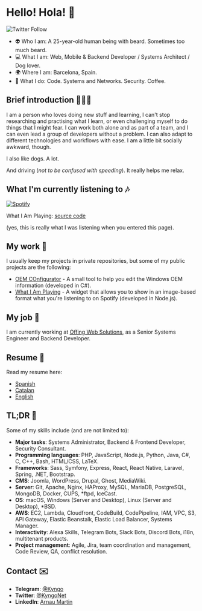 # Hello! Hola! 👋

![Twitter Follow](https://img.shields.io/twitter/follow/kyngonet?label=Follow%20me&style=social)

- 👽 Who I am: A 25-year-old human being with beard. Sometimes too much beard.
- 💻 What I am: Web, Mobile & Backend Developer / Systems Architect / Dog lover.
- 🌍 Where I am: Barcelona, Spain.
- 🤔 What I do: Code. Systems and Networks. Security. Coffee.

## Brief introduction 🙋🏻‍♂️

I am a person who loves doing new stuff and learning, I can't stop researching and practising what I learn, or even challenging myself to do things that I might fear. I can work both alone and as part of a team, and I can even lead a group of developers without a problem. I can also adapt to different technologies and workflows with ease. I am a little bit socially awkward, though.

I also like dogs. A lot.

And driving (*not to be confused with speeding*). It really helps me relax.

## What I'm currently listening to 🎶

[![Spotify](http://prometheus.kyngo.net:38150/play?v=1)](https://open.spotify.com/user/arno-kun)

What I Am Playing: [source code](https://github.com/Kyngo/WhatIAmPlaying)

(yes, this is really what I was listening when you entered this page).

## My work 🚀

I usually keep my projects in private repositories, but some of my public projects are the following:

- [OEM COnfigurator](https://github.com/Kyngo/OEMConfigurator) - A small tool to help you edit the Windows OEM information (developed in C#).
- [What I Am Playing](https://github.com/Kyngo/WhatIAmPlaying) - A widget that allows you to show in an image-based format what you're listening to on Spotify (developed in Node.js).

## My job 🏢

I am currently working at [Offing Web Solutions](https://offing.es), as a Senior Systems Engineer and Backend Developer.

## Resume 📜

Read my resume here:

- [Spanish](https://github.com/Kyngo/Kyngo/blob/master/Resume.es.md)
- [Catalan](https://github.com/Kyngo/Kyngo/blob/master/Resume.ca.md)
- [English](https://github.com/Kyngo/Kyngo/blob/master/Resume.en.md)

## TL;DR 👀

Some of my skills include (and are not limited to):

- **Major tasks**: Systems Administrator, Backend & Frontend Developer, Security Consultant.
- **Programming languages**: PHP, JavaScript, Node.js, Python, Java, C#, C, C++, Bash, HTML/CSS, LaTeX.
- **Frameworks**: Sass, Symfony, Express, React, React Native, Laravel, Spring, .NET, Bootstrap.
- **CMS**: Joomla, WordPress, Drupal, Ghost, MediaWiki.
- **Server**: Git, Apache, Nginx, HAProxy, MySQL, MariaDB, PostgreSQL, MongoDB, Docker, CUPS, \*ftpd, IceCast.
- **OS**: macOS, Windows (Server and Desktop), Linux (Server and Desktop), \*BSD.
- **AWS**: EC2, Lambda, Cloudfront, CodeBuild, CodePipeline, IAM, VPC, S3, API Gateway, Elastic Beanstalk, Elastic Load Balancer, Systems Manager.
- **Interactivity**: Alexa Skills, Telegram Bots, Slack Bots, Discord Bots, i18n, multitenant products.
- **Project management**: Agile, Jira, team coordination and management, Code Review, QA, conflict resolution.

## Contact ✉️

- **Telegram**: [@Kyngo](https://t.me/kyngo)
- **Twitter**: [@KyngoNet](https://twitter.com/kyngonet)
- **LinkedIn**: [Arnau Martin](https://www.linkedin.com/in/arnaumartin/)
